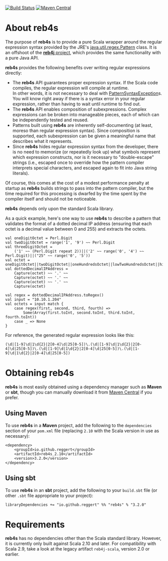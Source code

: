 [![Build Status](https://travis-ci.org/reggert/reb4s.png)](https://travis-ci.org/reggert/reb4s)
[![Maven Central](https://maven-badges.herokuapp.com/maven-central/io.github.reggert/reb4s_2.11/badge.svg)](https://maven-badges.herokuapp.com/maven-central/io.github.reggert/reb4s_2.11/)

# About reb4s

The purpose of **reb4s** is to provide a pure Scala wrapper around
the regular expression syntax provided by the JRE's 
[java.util.regex.Pattern](http://java.sun.com/javase/6/docs/api/java/util/regex/Pattern.html) class.
It is an offshoot of the [**reb4j** project](https://github.com/reggert/reb4j), which provides the same 
functionality with a pure Java API. 

**reb4s** provides the following benefits over writing regular expressions directly:

* The **reb4s** API guarantees proper expression syntax.
  If the Scala code compiles, the regular expression will compile at runtime.  
  In other words, it is not necessary to deal with [PatternSyntaxException](http://java.sun.com/javase/6/docs/api/java/util/regex/PatternSyntaxException.html)s.
  You will know right away if there is a syntax error in your regular expression, rather than having to wait until runtime to find out. 
* The **reb4s** API enables composition of subexpressions.  Complex expressions can be broken into manageable pieces, each of which can be independently tested and reused.
* Patterns built using **reb4s** are inherently self-documenting (at least, moreso than regular expression syntax).
  Since composition is supported, each subexpression can be given a meaningful name that describes what it represents.
* Since **reb4s** hides regular expression syntax from the developer, there is no need to memorize (or repeatedly look up) what symbols represent which expression constructs, nor is it necessary to "double-escape" strings (i.e., escaped once to override how the pattern compiler interprets special characters, and escaped again to fit into Java string literals).
	

Of course, this comes at the cost of a modest performance penalty at startup as **reb4s** builds strings to pass into the pattern compiler, but the time required for this processing is dwarfed by the time spent by the compiler itself and should not be noticeable.

**reb4s** depends only upon the standard Scala library.

As a quick example, here's one way to use **reb4s** to describe a pattern that validates the format of a dotted decimal IP address (ensuring that each octet is a decimal value between 0 and 255) and extracts the octets.
	
    val oneDigitOctet = Perl.Digit
    val twoDigitOctet = range('1', '9') ~~ Perl.Digit
    val threeDigitOctet =
        ('1' ~~ (Perl.Digit repeat 2))||('2' ~~ range('0', '4') ~~ Perl.Digit)||("25" ~~ range('0', '5'))
    val octet = oneDigitOctet||twoDigitOctet||oneHundredsOctet||lowTwoHundredsOctet||highTwoHundredsOctet
    val dottedDecimalIPAddress = 
        Capture(octet) ~~ '.' ~~ 
        Capture(octet) ~~ '.' ~~ 
        Capture(octet) ~~ '.' ~~ 
        Capture(octet)
    
    val regex = dottedDecimalIPAddress.toRegex()
    val input = "10.10.1.204"
    val octets = input match {
        case regex(first, second, third, fourth) => 
            Some(Array(first.toInt, second.toInt, third.toInt, fourth.toInt))
        case _ => None
    }
	
For reference, the generated regular expression looks like this:
	
    (\d|[1-9]\d|1\d{2}|2[0-4]\d|25[0-5])\.(\d|[1-9]\d|1\d{2}|2[0-4]\d|25[0-5])\.(\d|[1-9]\d|1\d{2}|2[0-4]\d|25[0-5])\.(\d|[1-9]\d|1\d{2}|2[0-4]\d|25[0-5])


# Obtaining reb4s

**reb4s** is most easily obtained using a dependency manager such as **Maven** or **sbt**, though you can manually download it from [Maven Central](http://search.maven.org/#search|ga|1|g:"io.github.reggert") if you prefer.

## Using Maven

To use **reb4s** in a **Maven** project, add the following to the `dependencies` section of your `pom.xml` file (replacing `2.10` with the Scala version in use as necessary):

    <dependency>
        <groupId>io.github.reggert</groupId>
        <artifactId>reb4s_2.10</artifactId>
        <version>3.2.0</version>
    </dependency> 
    
## Using sbt

To use **reb4s** in an **sbt** project, add the following to your `build.sbt` file (or other `.sbt` file appropriate to your project):

    libraryDependencies += "io.github.reggert" %% "reb4s" % "3.2.0"


# Requirements

**reb4s** has no dependencies other than the Scala standard library. However, it is currently only built against Scala 2.10 and later. For compatibility with Scala 2.9, take a look at the legacy artifact `reb4j-scala`, version 2.0 or earlier.
